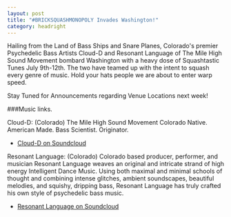```yaml
---
layout: post
title: "#BRICKSQUASHMONOPOLY Invades Washington!"
category: headright
---
```

Hailing from the Land of Bass Ships and Snare Planes, Colorado's premier Psychedelic Bass Artists Cloud-D and Resonant Language of The Mile High Sound Movement bombard Washington with a heavy dose of Squashtastic Tunes July 9th-12th. The two have teamed up with the intent to squash every genre of music. Hold your hats people we are about to enter warp speed.

Stay Tuned for Announcements regarding Venue Locations next week!

###Music links.

Cloud-D:
(Colorado) The Mile High Sound Movement
Colorado Native. American Made.
Bass Scientist. Originator.
* [Cloud-D on Soundcloud](https://soundcloud.com/cdmusic)

Resonant Language:
(Colorado)
Colorado based producer, performer, and musician Resonant Language weaves an original and intricate strand of high energy Intelligent Dance Music. Using both maximal and minimal schools of thought and combining intense glitches, ambient soundscapes, beautiful melodies, and squishy, dripping bass, Resonant Language has truly crafted his own style of psychedelic bass music.
* [Resonant Language on Soundcloud](https://soundcloud.com/resonantlanguage)
